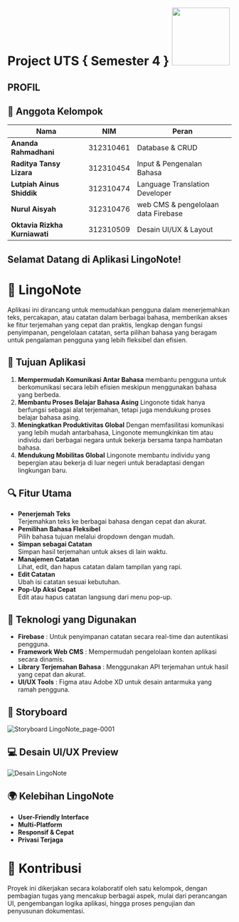 # Project UTS { Semester 4 } <img src=https://i.pinimg.com/564x/fd/88/8c/fd888c43145aa84d5e3037082d470910.jpg width="130px">
## PROFIL

## 👥 Anggota Kelompok

| **Nama**                      | **NIM**       | **Peran**                                              |
|------------------------------|---------------|--------------------------------------------------------|
| **Ananda Rahmadhani**        | 312310461     | Database & CRUD                |
| **Raditya Tansy Lizara**     | 312310454     | Input & Pengenalan Bahasa          |
| **Lutpiah Ainus Shiddik**    | 312310474     | Language Translation Developer                   |
| **Nurul Aisyah**             | 312310476     | web CMS & pengelolaan data Firebase |
| **Oktavia Rizkha Kurniawati**| 312310509     | Desain UI/UX & Layout              |


## Selamat Datang di Aplikasi **LingoNote**!

# 📱 LingoNote 

Aplikasi ini dirancang untuk memudahkan pengguna dalam menerjemahkan teks, percakapan, atau catatan dalam berbagai bahasa, memberikan akses ke fitur terjemahan yang cepat dan praktis, lengkap dengan fungsi penyimpanan, pengelolaan catatan, serta pilihan bahasa yang beragam untuk pengalaman pengguna yang lebih fleksibel dan efisien.

## 🧠 Tujuan Aplikasi

1. **Mempermudah Komunikasi Antar Bahasa**
   membantu pengguna untuk berkomunikasi secara lebih efisien meskipun menggunakan bahasa yang berbeda. 
2. **Membantu Proses Belajar Bahasa Asing**
   Lingonote tidak hanya berfungsi sebagai alat terjemahan, tetapi juga mendukung proses belajar bahasa asing.
3. **Meningkatkan Produktivitas Global**
   Dengan memfasilitasi komunikasi yang lebih mudah antarbahasa, Lingonote memungkinkan tim atau individu dari berbagai negara untuk bekerja bersama tanpa hambatan bahasa. 
4. **Mendukung Mobilitas Global**
   Lingonote membantu individu yang bepergian atau bekerja di luar negeri untuk beradaptasi dengan lingkungan baru.

## 🔍 Fitur Utama

- **Penerjemah Teks**  
  Terjemahkan teks ke berbagai bahasa dengan cepat dan akurat.
- **Pemilihan Bahasa Fleksibel**  
  Pilih bahasa tujuan melalui dropdown dengan mudah.
- **Simpan sebagai Catatan**  
  Simpan hasil terjemahan untuk akses di lain waktu.
- **Manajemen Catatan**  
  Lihat, edit, dan hapus catatan dalam tampilan yang rapi.
- **Edit Catatan**  
  Ubah isi catatan sesuai kebutuhan.
- **Pop-Up Aksi Cepat**  
  Edit atau hapus catatan langsung dari menu pop-up.

## 🔧 Teknologi yang Digunakan
- **Firebase**  : Untuk penyimpanan catatan secara real-time dan autentikasi pengguna.
- **Framework Web CMS** : Mempermudah pengelolaan konten aplikasi secara dinamis.
- **Library Terjemahan Bahasa** : Menggunakan API terjemahan untuk hasil yang cepat dan akurat.
- **UI/UX Tools** : Figma atau Adobe XD untuk desain antarmuka yang ramah pengguna.

## 📝 Storyboard
![Storyboard LingoNote_page-0001](https://github.com/user-attachments/assets/f1b8f5b7-8550-434b-915e-9ce98d2d3efa)


## 💻 Desain UI/UX Preview
![Desain LingoNote](https://github.com/user-attachments/assets/7912017c-233c-4d83-8197-cf7eba24def1)

## 🌍 Kelebihan LingoNote
- **User-Friendly Interface**
- **Multi-Platform**
- **Responsif & Cepat**
- **Privasi Terjaga**
  
# 👥 Kontribusi
Proyek ini dikerjakan secara kolaboratif oleh satu kelompok, dengan pembagian tugas yang mencakup berbagai aspek, mulai dari perancangan UI, pengembangan logika aplikasi, hingga proses pengujian dan penyusunan dokumentasi.

